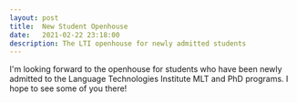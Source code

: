 ```yaml
---
layout: post
title:  New Student Openhouse
date:   2021-02-22 23:18:00
description: The LTI openhouse for newly admitted students
---
```

I'm looking forward to the openhouse for students who have been newly admitted to the Language Technologies Institute MLT and PhD programs. I hope to see some of you there!